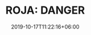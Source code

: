 ---
title: "ROJA: DANGER"
category: "ROJA"
gender: "Woman"
date: 2019-10-17T11:22:16+06:00
draft: false

# meta description
description : "100 ml" 


# product Price
price: "300"

# Product Short Description
shortDescription: "Rather than warning those who smell it to stay away, Danger is the type of scent that invites them to come closer. Displaying a hidden moreishness, the juice of four zesty Citrus fruits melt into the velvety sweetness of Peach and Tonka Bean, giving any who smell it a subliminal invite of something worth sinking their teeth into. Prominent aphrodisiac notes of indulgent Vanilla and warm, creamy Jasmine blend into Ylang Ylang and a knowing blush of Rose to create an intensely seductive floral heart. The sensuality and depth of Sandalwood forms the bed upon which this entire fragrance lays, whilst the animalic impulse of Musk beckons a flirtatious come hither.  **100ml-Essence de Parfum-Pour FEMME**"

#product ID
productID: "10"

# type must be "products"
type: "products"

# product Images
# first image will be shown in the product page
images:
  - image: "images/products/roja/Danger.jpg"
 
---